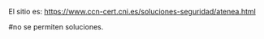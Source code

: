 El sitio es:
https://www.ccn-cert.cni.es/soluciones-seguridad/atenea.html

#no se permiten soluciones.
